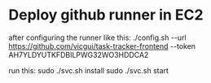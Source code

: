 # Deploy  github runner in EC2

after configuring the runner like this:
./config.sh --url https://github.com/vicgui/task-tracker-frontend --token AH7YLDYUTKFDBILPWG32WO3HDDCA2

run this:
sudo ./svc.sh install
sudo ./svc.sh start